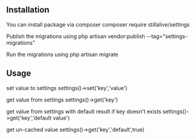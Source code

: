 ## Installation
You can install package via composer
    composer require stillalive/settings

Publish the migrations using
    php artisan vendor:publish --tag="settings-migrations"

Run the migrations using
    php artisan migrate


## Usage

set value to settings
settings()->set('key','value')

get value from settings
 settings()->get('key')

get value from settings with default result if key doesn't exists
settings()->get('key','default value')

get un-cached value
settings()->get('key','default',true)

